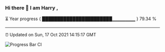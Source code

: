 ### Hi there 👋 I am Harry , 

⏳ Year progress { ███████████████████████▁▁▁▁▁▁▁ } 79.34 %

---

⏰ Updated on Sun, 17 Oct 2021 14:15:17 GMT

![Progress Bar CI](https://github.com/duykhang68/duykhang68/workflows/Progress%20Bar%20CI/badge.svg)
